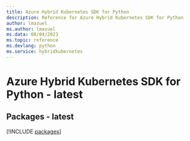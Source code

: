 ```yaml
---
title: Azure Hybrid Kubernetes SDK for Python
description: Reference for Azure Hybrid Kubernetes SDK for Python
author: lmazuel
ms.author: lmazuel
ms.data: 08/04/2023
ms.topic: reference
ms.devlang: python
ms.service: hybridkubernetes
---
```

# Azure Hybrid Kubernetes SDK for Python - latest
## Packages - latest
[!INCLUDE [packages](hybrid-kubernetes-index.md)]